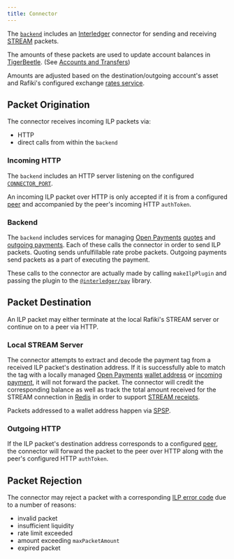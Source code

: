 ```yaml
---
title: Connector
---
```


The [`backend`](/introduction/architecture#backend) includes an [Interledger](/reference/glossary#interledger-protocol) connector for sending and receiving [STREAM](/reference/glossary#stream) packets.

The amounts of these packets are used to update account balances in [TigerBeetle](/reference/glossary#tigerbeetle). (See [Accounts and Transfers](/concepts/accounting/accounts-and-transfers))

Amounts are adjusted based on the destination/outgoing account's asset and Rafiki's configured exchange [rates service](/integration/getting-started#exchange-rates).

## Packet Origination

The connector receives incoming ILP packets via:

- HTTP
- direct calls from within the `backend`

### Incoming HTTP

The `backend` includes an HTTP server listening on the configured [`CONNECTOR_PORT`](/integration/deployment#backend).

An incoming ILP packet over HTTP is only accepted if it is from a configured [peer](/concepts/interledger-protocol/peering) and accompanied by the peer's incoming HTTP `authToken`.

### Backend

The `backend` includes services for managing [Open Payments](/reference/glossary#open-payments) [quotes](https://docs.openpayments.guide/reference/create-quote) and [outgoing payments](https://docs.openpayments.guide/reference/create-outgoing-payment). Each of these calls the connector in order to send ILP packets. Quoting sends unfulfillable rate probe packets. Outgoing payments send packets as a part of executing the payment.

These calls to the connector are actually made by calling `makeIlpPlugin` and passing the plugin to the [`@interledger/pay`](https://github.com/interledgerjs/interledgerjs/tree/master/packages/pay) library.

## Packet Destination

An ILP packet may either terminate at the local Rafiki's STREAM server or continue on to a peer via HTTP.

### Local STREAM Server

The connector attempts to extract and decode the payment tag from a received ILP packet's destination address. If it is successfully able to match the tag with a locally managed [Open Payments](/reference/glossary#open-payments) [wallet address](/reference/glossary#wallet-address) or [incoming payment](https://docs.openpayments.guide/reference/create-incoming-payment), it will not forward the packet. The connector will credit the corresponding balance as well as track the total amount received for the STREAM connection in [Redis](/introduction/architecture) in order to support [STREAM receipts](https://interledger.org/rfcs/0039-stream-receipts/).

Packets addressed to a wallet address happen via [SPSP](/reference/glossary#wallet-address).

### Outgoing HTTP

If the ILP packet's destination address corresponds to a configured [peer](/concepts/interledger-protocol/peering), the connector will forward the packet to the peer over HTTP along with the peer's configured HTTP `authToken`.

## Packet Rejection

The connector may reject a packet with a corresponding [ILP error code](https://interledger.org/rfcs/0027-interledger-protocol-4/#error-codes) due to a number of reasons:

- invalid packet
- insufficient liquidity
- rate limit exceeded
- amount exceeding `maxPacketAmount`
- expired packet
